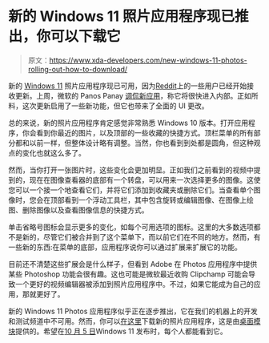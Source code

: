 # 新的 Windows 11 照片应用程序现已推出，你可以下载它

> 原文：<https://www.xda-developers.com/new-windows-11-photos-rolling-out-how-to-download/>

新的 [Windows 11](https://www.xda-developers.com/windows-11/) 照片应用程序现已可用，因为[Reddit](https://www.reddit.com/r/Windows11/comments/pm1s9r/finally_got_new_photos_app_much_better_ui)上的一些用户已经开始接收更新。上周，微软的 Panos Panay [调侃新应用](https://www.xda-developers.com/microsoft-shows-off-photos-app-windows-11/)，称它将很快进入内部。正如所料，这次更新启用了一些新功能，但它也带来了全面的 UI 更改。

总的来说，新的照片应用程序肯定感觉非常熟悉 Windows 10 版本。打开应用程序，你会看到你最近的图片，以及顶部的一些收藏的快捷方式。顶栏菜单的所有部分都和以前一样，但整体设计略有调整。当然，你也看到到处都是圆角，但这种观点的变化也就这么多了。

然而，当你打开一张图片时，这些变化会更加明显。正如我们之前看到的视频中提到的，现在在图像查看器的底部有一个转盘，可以用来一次选择更多的图像。这使您可以一个接一个地查看它们，并将它们添加到收藏夹或删除它们。当查看单个图像时，您会在顶部看到一个浮动工具栏，其中包含旋转或编辑图像、在图像上绘图、删除图像以及查看图像信息的快捷方式。

单击省略号图标会显示更多的变化，如每个可用选项的图标。这里的大多数选项都不是新的，尽管它们被合并到了这个菜单下，而以前它们在不同的地方。然而，有一些新的东西:在菜单的底部，应用程序说你可以通过扩展来扩展它的功能。

目前还不清楚这些扩展会是什么样子，但看到 Adobe 在 Photos 应用程序中提供某些 Photoshop 功能会很有趣。这也可能是微软最近收购 Clipchamp 可能会导致一个更好的视频编辑器被添加到照片应用程序中。不过，如果它能成为自己的应用，那就更好了。

新的 Windows 11 Photos 应用程序似乎正在逐步推出，它在我们的机器上的开发和测试频道中不可用。然而，你可以[在这里](https://my.hidrive.com/lnk/UAPIg4Hd#file)下载新的照片应用程序，这是由[桌面模块](https://www.deskmodder.de/blog/2021/09/11/windows-11-neue-fotos-app-wird-schon-teilweise-ausgerollt-download/)提供的。希望在[10 月 5 日](https://www.xda-developers.com/windows-11-release-date-october-5/)Windows 11 发布时，每个人都能看到它。